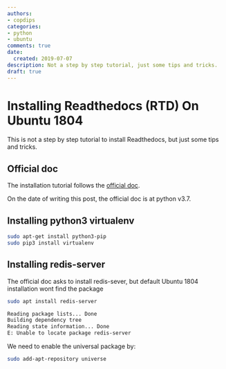 ```yaml
---
authors:
- copdips
categories:
- python
- ubuntu
comments: true
date:
  created: 2019-07-07
description: Not a step by step tutorial, just some tips and tricks.
draft: true
---
```


# Installing Readthedocs (RTD) On Ubuntu 1804

This is not a step by step tutorial to install Readthedocs, but just some tips and tricks.

<!-- more -->

## Official doc

The installation tutorial follows the [official doc](https://docs.readthedocs.io/en/stable/development/install.html).

On the date of writing this post, the official doc is at python v3.7.

## Installing python3 virtualenv

```bash
sudo apt-get install python3-pip
sudo pip3 install virtualenv

```

## Installing redis-server

The official doc asks to install redis-sever, but default Ubuntu 1804 installation wont find the package

```bash
sudo apt install redis-server

Reading package lists... Done
Building dependency tree
Reading state information... Done
E: Unable to locate package redis-server
```

We need to enable the universal package by:

```bash
sudo add-apt-repository universe
```
